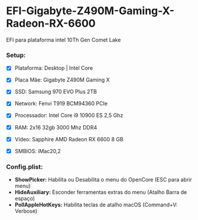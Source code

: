 # EFI-Gigabyte-Z490M-Gaming-X-Radeon-RX-6600

EFI para plataforma intel 10Th Gen Comet Lake


### Setup:

- [X] Plataforma: Desktop | Intel Core
- [x] Placa Mãe: Gigabyte Z490M Gaming X
- [x] SSD: Samsung 970 EVO Plus 2TB
- [x] Network: Fenvi T919 BCM94360 PCIe
- [x] Processador: Intel Core i9 10900 ES 2,5 Ghz 
- [x] RAM: 2x16 32gb 3000 Mhz DDR4
- [x] Vídeo: Sapphire AMD Radeon RX 6600 8 GB
- [x] SMBIOS: iMac20,2


### Config.plist:

- **ShowPicker:** Habilita ou Desabilita o menu do OpenCore (ESC para abrir menu)
- **HideAuxiliary:** Esconder ferramentas extras do menu (Atalho Barra de espaço)
- **PollAppleHotKeys:** Habilita teclas de atalho macOS (Command+V: Verbose)
